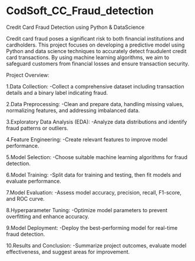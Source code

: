 # CodSoft_CC_Fraud_detection
Credit Card Fraud Detection using Python &amp; DataScience

Credit card fraud poses a significant risk to both financial institutions and cardholders. This project focuses on developing a predictive model using Python and data science techniques to accurately detect fraudulent credit card transactions. By using machine learning algorithms, we aim to safeguard customers from financial losses and ensure transaction security.

Project Overview:

1.Data Collection:
-Collect a comprehensive dataset including transaction details and a binary label indicating fraud.

2.Data Preprocessing:
-Clean and prepare data, handling missing values, normalizing features, and addressing imbalanced data.

3.Exploratory Data Analysis (EDA):
-Analyze data distributions and identify fraud patterns or outliers.

4.Feature Engineering:
-Create relevant features to improve model performance.

5.Model Selection:
-Choose suitable machine learning algorithms for fraud detection.

6.Model Training:
-Split data for training and testing, then fit models and evaluate performance.

7.Model Evaluation:
-Assess model accuracy, precision, recall, F1-score, and ROC curve.

8.Hyperparameter Tuning:
-Optimize model parameters to prevent overfitting and enhance accuracy.

9.Model Deployment:
-Deploy the best-performing model for real-time fraud detection.

10.Results and Conclusion:
-Summarize project outcomes, evaluate model effectiveness, and suggest areas for improvement.
